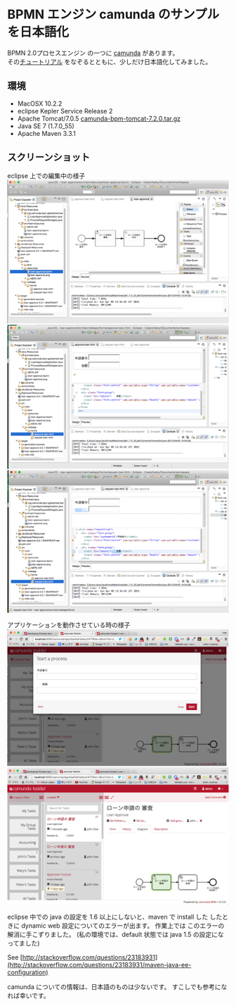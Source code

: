 
# BPMN エンジン camunda のサンプルを日本語化

BPMN 2.0プロセスエンジン の一つに [camunda](https://camunda.com/) があります。  
その[チュートリアル](http://docs.camunda.org/latest/guides/getting-started-guides/developing-process-applications/) をなぞるとともに、少しだけ日本語化してみました。

## 環境
- MacOSX 10.2.2
- eclipse Kepler Service Release 2
- Apache Tomcat/7.0.5  [camunda-bpm-tomcat-7.2.0.tar.gz](http://camunda.org/release/camunda-bpm/tomcat/)
- Java SE 7 (1.7.0_55)
- Apache Maven 3.3.1

## スクリーンショット
eclipse 上での編集中の様子
![shot-001-2015-04-05.png](screenshots/shot-001-2015-04-05.png)
![shot-002-2015-04-05.png](screenshots/shot-002-2015-04-05.png)
![shot-003-2015-04-05.png](screenshots/shot-003-2015-04-05.png)

アプリケーションを動作させている時の様子
![shot-005-2015-04-05.png](screenshots/shot-005-2015-04-05.png)
![shot-004-2015-04-05.png](screenshots/shot-004-2015-04-05.png)

eclipse 中での java の設定を 1.6 以上にしないと、maven で install した
したときに dynamic web 設定についてのエラーが出ます。
作業上では このエラーの解消に手こずりました。
(私の環境では、default 状態では java 1.5 の設定になってました)

See  [http://stackoverflow.com/questions/23183931](http://stackoverflow.com/questions/23183931/maven-java-ee-configuration)

camunda についての情報は、日本語のものは少ないです。
すこしでも参考になれば幸いです。

